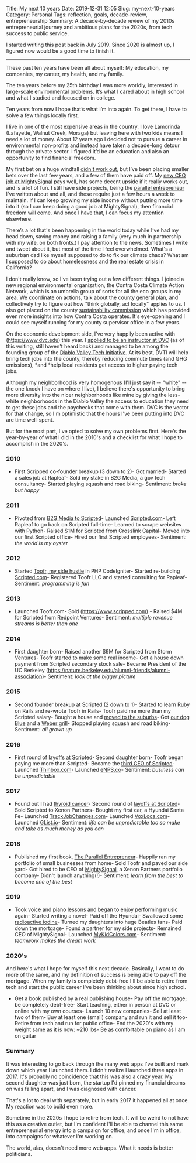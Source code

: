 Title: My next 10 years
Date: 2019-12-31 12:05
Slug: my-next-10-years
Category: Personal
Tags: reflection, goals, decade-review, entrepreneurship
Summary: A decade-by-decade review of my 2010s entrepreneurial journey and ambitious plans for the 2020s, from tech success to public service.

I started writing this post back in July 2019. Since 2020 is almost up, I figured now would be a good time to finish it.

---

These past ten years have been all about myself: My education, my companies, my career, my health, and my family. 

The ten years before my 25th birthday I was more worldly, interested in large-scale environmental problems. It’s what I cared about in high school and what I studied and focused on in college.

Ten years from now I hope that’s what I’m into again. To get there, I have to solve a few things locally first.

I live in one of the most expensive areas in the country. I love Lamorinda (Lafayette, Walnut Creek, Moraga) but leaving here with two kids means I need a lot of money. About 12 years ago I decided not to pursue a career in environmental non-profits and instead have taken a decade-long detour through the private sector. I figured it’d be an education and also an opportunity to find financial freedom.

My first bet on a huge windfall [didn't work out]({filename}the-bitter-taste-of-failure.md), but I’ve been placing smaller bets over the last few years, and a few of them have paid off. My [new CEO job at MightySignal]({filename}mightysignals-new-leadership.md) pays well, has some decent upside if it really works out, and is a lot of fun. I still have side projects, being the [parallel entrepreneur](https://rbucks.com/the-parallel-entrepreneur/chapter-1-what-is-parallel-entrepreneurship/) I've written about and all, and these require just a few hours a week to maintain. If I can keep growing my side income without putting more time into it (so I can keep doing a good job at MightySignal), then financial freedom will come. And once I have that, I can focus my attention elsewhere.

There’s a lot that's been happening in the world today while I’ve had my head down, saving money and raising a family (very much in partnership with my wife, on both fronts.) I pay attention to the news. Sometimes I write and tweet about it, but most of the time I feel overwhelmed. What's a suburban dad like myself supposed to do to fix our climate chaos? What am I supposed to do about homelessness and the real estate crisis in California? 

I don't really know, so I've been trying out a few different things. I joined a new regional environmental organization, the Contra Costa Climate Action Network, which is an umbrella group of sorts for all the eco groups in my area. We coordinate on actions, talk about the county general plan, and collectively try to figure out how "think globally, act locally" applies to us. I also got placed on the county [sustainability commission]({filename}about-the-contra-costa-county-sustainability-commission.md) which has provided even more insights into how Contra Costa operates. It's eye-opening and I could see myself running for my county supervisor office in a few years.  

On the economic development side, I've very happily been active with (https://www.dvc.edu) this year. I [applied to be an instructor at DVC]({filename}why-im-applying-to-be-an-instructor-at-dvc.md) (as of this writing, still haven't heard back) and managed to be among the founding group of the [Diablo Valley Tech Initiative](https://www.diablovalley.co). At its best, DVTI will help bring tech jobs into the county, thereby reducing commute times (and GHG emissions), *and *help local residents get access to higher paying tech jobs.

Although my neighborhood is very homogenous (I'll just say it -- "white" -- the one knock I have on where I live), I believe there's opportunity to bring more diversity into the nicer neighborhoods like mine by giving the less-white neighborhoods in the Diablo Valley the access to education they need to get these jobs and the paychecks that come with them. DVC is the vector for that change, so I'm optimistic that the hours I've been putting into DVC are time well-spent. 

But for the most part, I've opted to solve my own problems first. Here's the year-by-year of what I did in the 2010's and a checklist for what I hope to accomplish in the 2020's. 

### 2010

- First Scripped co-founder breakup (3 down to 2)- Got married- Started a sales job at Rapleaf- Sold my stake in B2G Media, a gov tech consultancy- Started playing squash and road biking- Sentiment: *broke but happy*

### 2011

- Pivoted from [B2G Media to Scripted]({filename}the-scripted-origin-story-as-i-remember-it.md)- Launched [Scripted.com](https://www.scripted.com)- Left Rapleaf to go back on Scripted full-time- Learned to scrape websites with Python- Raised $1M for Scripted from Crosslink Capital- Moved into our first Scripted office- Hired our first Scripted employees- Sentiment: *the world is my oyster*

### 2012

- Started [Toofr, my side hustle]({filename}my-524687-side-business.md) in PHP CodeIgniter- Started re-building [Scripted.com](https://www.scripted.com)- Registered Toofr LLC and started consulting for Rapleaf- Sentiment: *programming is fun*

### 2013

- Launched Toofr.com- Sold (https://www.scripped.com) - Raised $4M for Scripted from Redpoint Ventures- Sentiment: *multiple revenue streams is better than one*

### 2014

- First daughter born- Raised another $9M for Scripted from Storm Ventures- Toofr started to make some real income- Got a house down payment from Scripted secondary stock sale- Became President of the UC Berkeley (https://nature.berkeley.edu/alumni-friends/alumni-association)- Sentiment: *look at the bigger picture*

### 2015

- Second founder breakup at Scripted (2 down to 1)- Started to learn Ruby on Rails and re-wrote Toofr in Rails- Toofr paid me more than my Scripted salary- Bought a house and [moved to the suburbs]({filename}an-ode-to-the-suburbs.md)- Got [our dog Blue]({filename}the-ascent-of-blue.md) and a [Weber grill]({filename}buckleys-grilled-cowboy-rib-eyes.md)- Stopped playing squash and road biking- Sentiment: *all grown up*

### 2016

- First round of [layoffs at Scripted]({filename}the-story-behind-our-layoffs.md)- Second daughter born- Toofr began paying me more than Scripted- Became the [third CEO of Scripted]({filename}on-being-the-3rd-ceo-of-the-startup-i-started.md)- Launched [Thinbox.com](https://www.thinbox.com)- Launched [eNPS.co](https://www.enps.co)- Sentiment: *business can be unpredictable*

### 2017

- Found out I had [thyroid cancer]({filename}my-thyroid-got-cancer.md)- Second round of [layoffs at Scripted]({filename}the-story-behind-our-layoffs.md)- Sold Scripted to Xenon Partners- Bought my first car, a Hyundai Santa Fe- Launched [TrackJobChanges.com](https://www.trackjobchanges.com)- Launched [VoxLoca.com](https://www.voxloca.com)- Launched [GList.io](https://www.glist.io)- Sentiment: *life can be unpredictable too so make and take as much money as you can*

### 2018

- Published my first book, [The Parallel Entrepreneur](https://rbucks.com/the-parallel-entrepreneur/)- Happily ran my portfolio of small businesses from home- Sold Toofr and paved our side yard- Got hired to be CEO of [MightySignal](https://mightysignal.com), a Xenon Partners portfolio company- Didn't launch anything(!)- Sentiment: *learn from the best to become one of the best*

### 2019

- Took voice and piano lessons and began to enjoy performing music again- Started writing a novel- Paid off the Hyundai- Swallowed some [radioactive iodine]({filename}a-few-days-of-radioactive-seclusion.md)- Turned my daughters into huge Beatles fans- Paid down the mortgage- Found a partner for my side projects- Remained CEO of MightySignal- Launched [MyKidColors.com](https://www.mykidcolors.com)- Sentiment: *teamwork makes the dream work*

### 2020's

And here's what I hope for myself this next decade. Basically, I want to do more of the same, and my definition of success is being able to pay off the mortgage. When my family is completely debt-free I'll be able to retire from tech and start the public career I've been thinking about since high school. 

- Get a book published by a real publishing house- Pay off the mortgage; be completely debt-free- Start teaching, either in person at DVC or online with my own courses- Launch 10 new companies- Sell at least two of them- Buy at least one (small) company and run it and sell it too- Retire from tech and run for public office- End the 2020's with my weight same as it is now: ~210 lbs- Be as comfortable on piano as I am on guitar

### Summary

It was interesting to go back through the many web apps I've built and mark down which year I launched them. I didn't realize I launched three apps in 2017. It's probably no coincidence that this was also a crazy year. My second daughter was just born, the startup I'd pinned my financial dreams on was falling apart, and I was diagnosed with cancer. 

That's a lot to deal with separately, but in early 2017 it happened all at once. My reaction was to build even more. 

Sometime in the 2020s I hope to retire from tech. It will be weird to not have this as a creative outlet, but I'm confident I'll be able to channel this same entrepreneurial energy into a campaign for office, and once I'm in office, into campaigns for whatever I'm working on. 

The world, alas, doesn't need more web apps. What it needs is better politicians.